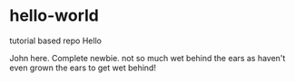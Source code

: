 # hello-world
tutorial based repo 
Hello

John here. Complete newbie. not so much wet behind the ears as haven't even grown the ears to get wet behind!
